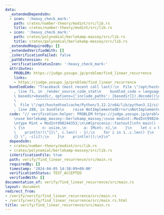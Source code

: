 ```yaml
---
data:
  _extendedDependsOn:
  - icon: ':heavy_check_mark:'
    path: crates/number-theory/modint/src/lib.rs
    title: crates/number-theory/modint/src/lib.rs
  - icon: ':heavy_check_mark:'
    path: crates/polynomial/berlekamp-massey/src/lib.rs
    title: crates/polynomial/berlekamp-massey/src/lib.rs
  _extendedRequiredBy: []
  _extendedVerifiedWith: []
  _isVerificationFailed: false
  _pathExtension: rs
  _verificationStatusIcon: ':heavy_check_mark:'
  attributes:
    PROBLEM: https://judge.yosupo.jp/problem/find_linear_recurrence
    links:
    - https://judge.yosupo.jp/problem/find_linear_recurrence
  bundledCode: "Traceback (most recent call last):\n  File \"/opt/hostedtoolcache/Python/3.12.2/x64/lib/python3.12/site-packages/onlinejudge_verify/documentation/build.py\"\
    , line 71, in _render_source_code_stat\n    bundled_code = language.bundle(stat.path,\
    \ basedir=basedir, options={'include_paths': [basedir]}).decode()\n          \
    \         ^^^^^^^^^^^^^^^^^^^^^^^^^^^^^^^^^^^^^^^^^^^^^^^^^^^^^^^^^^^^^^^^^^^^^^^^^^^^^^^^^\n\
    \  File \"/opt/hostedtoolcache/Python/3.12.2/x64/lib/python3.12/site-packages/onlinejudge_verify/languages/rust.py\"\
    , line 288, in bundle\n    raise NotImplementedError\nNotImplementedError\n"
  code: "// verification-helper: PROBLEM https://judge.yosupo.jp/problem/find_linear_recurrence\n\
    \nuse berlekamp_massey::berlekamp_massey;\nuse modint::ModInt998244353;\nuse proconio::input;\n\
    \ntype Mint = ModInt998244353;\n\n#[proconio::fastout]\nfn main() {\n    input!\
    \ {\n        n: usize,\n        a: [Mint; n],\n    }\n    let c = berlekamp_massey(&a);\n\
    \    println!(\"{}\", c.len() - 1);\n    for i in 1..c.len() {\n        print!(\"\
    {} \", -c[i]);\n    }\n    println!();\n}\n"
  dependsOn:
  - crates/number-theory/modint/src/lib.rs
  - crates/polynomial/berlekamp-massey/src/lib.rs
  isVerificationFile: true
  path: verify/find_linear_recurrence/src/main.rs
  requiredBy: []
  timestamp: '2024-04-05 14:38:09+09:00'
  verificationStatus: TEST_ACCEPTED
  verifiedWith: []
documentation_of: verify/find_linear_recurrence/src/main.rs
layout: document
redirect_from:
- /verify/verify/find_linear_recurrence/src/main.rs
- /verify/verify/find_linear_recurrence/src/main.rs.html
title: verify/find_linear_recurrence/src/main.rs
---
```

